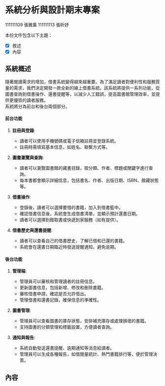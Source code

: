# 系統分析與設計期末專案
>
 111111109 張雅薰 111111113 張昕妤<br />

本份文件包含以下主題：
- [x] 敘述
- [x] 內容

## 系統概述
隨著閱讀需求的增加，借書系統變得越來越重要。為了滿足讀者對便利性和服務質量的需求，我們決定開發一款全新的線上借書系統。該系統將提供一系列功能，從圖書查詢到借書操作、還書提醒等，以減少人工錯誤，提高圖書館管理效率，並提供更優質的讀者服務。<br>系統將分為前台和後台兩個部分。
#### 前台功能
1. **註冊與登錄**:
    - 讀者可以使用手機號碼或電子信箱註冊並登錄系統。
    - 註冊時需填寫基本信息，如姓名、聯繫方式等。

2. **圖書瀏覽與查詢**:
    - 讀者可以瀏覽圖書館的藏書目錄，按分類、作者、標題或關鍵字進行查詢。
    - 每本書都會顯示詳細信息，包括書名、作者、出版日期、ISBN、館藏狀態等。

3. **借書操作**:
    - 登錄後，讀者可以選擇要借的書籍，加入到借書籃中。
    - 確認借書信息後，系統會生成借書清單，並顯示預計還書日期。
    - 讀者可以選擇到館取書或快遞到家服務（如有提供）。

4. **借書歷史與還書提醒**:
    - 讀者可以查看自己的借書歷史，了解已借和已還的書籍。
    - 系統會在還書日期臨近時發送提醒通知，避免逾期。

#### 後台功能
1. **管理端**:
    - 管理員可以審核和管理讀者的註冊信息。
    - 更新圖書信息，包括新增、修改和刪除書籍。
    - 審核借書申請，確認是否允許借出。
    - 管理借書和還書記錄，確保信息的準確性。

2. **圖書管理**:
    - 管理員可以查看圖書的庫存狀態，安排補充庫存或處理損壞的書籍。
    - 支持圖書的分類管理和標籤設置，方便讀者查詢。

3. **通知與報告**:
    - 系統自動發送還書提醒、逾期通知等消息給讀者。
    - 管理員可以生成各種報告，如借閱量統計、熱門書籍排行等，便於管理決策。

## 內容

